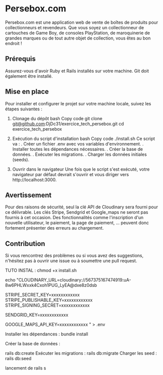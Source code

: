 # Persebox.com

Persebox.com est une application web de vente de boîtes de produits pour collectionneurs et revendeurs. Que vous soyez un collectionneur de cartouches de Game Boy, de consoles PlayStation, de maroquinerie de grandes marques ou de tout autre objet de collection, vous êtes au bon endroit !

## Prérequis

Assurez-vous d'avoir Ruby et Rails installés sur votre machine.
Git doit également être installé.

## Mise en place

Pour installer et configurer le projet sur votre machine locale, suivez les étapes suivantes :
1. Clonage du dépôt
bash
Copy code
git clone git@github.com:DjDc31/exercice_tech_persebox.git
cd exercice_tech_persebox

2. Exécution du script d'installation
bash
Copy code
./install.sh
Ce script va :
. Créer un fichier .env avec vos variables d'environnement.
. Installer toutes les dépendances nécessaires.
. Créer la base de données.
. Exécuter les migrations.
. Charger les données initiales (seeds).

3. Ouvrir dans le navigateur
Une fois que le script s'est exécuté, votre navigateur par défaut devrait s'ouvrir et vous diriger vers http://localhost:3000.

## Avertissement

Pour des raisons de sécurité, seul la clé API de Cloudinary sera fourni pour ce délivrable. Les clés Stripe, Sendgrid et Google_maps ne seront pas fournis à cet occasion.
Des fonctionnalités comme l'inscription d'un nouvelle utilisateur, le paiement, la page de paiement, ... peuvent donc fortement présenter des erreurs au chargement.

## Contribution

Si vous rencontrez des problèmes ou si vous avez des suggestions, n'hésitez pas à ouvrir une issue ou à soumettre une pull request.



TUTO INSTAL :
chmod +x install.sh

echo "CLOUDINARY_URL=cloudinary://567375167474919:uA-8w6PHLWxxk4Cxoh1PUG_LyEA@dxe8z0dsb

STRIPE_SECRET_KEY=xxxxxxxxxxxx
STRIPE_PUBLISHABLE_KEY=xxxxxxxxxxxx
STRIPE_SIGNING_SECRET=xxxxxxxxxxxx

SENDGRID_KEY=xxxxxxxxxxxx

GOOGLE_MAPS_API_KEY=xxxxxxxxxxxx
" > .env


Installer les dépendances :
bundle install

Créer la base de données :

rails db:create
Exécuter les migrations :
rails db:migrate
Charger les seed :
rails db:seed

lancement de rails s
